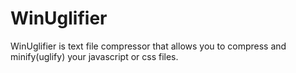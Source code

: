 # WinUglifier

WinUglifier is text file compressor that allows you to compress and minify(uglify) your javascript or css files.